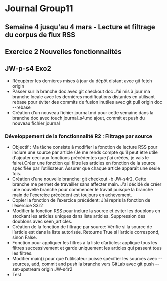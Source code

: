 # Journal Group11
## Semaine 4 jusqu'au 4 mars - Lecture et filtrage du corpus de flux RSS

## Exercice 2 Nouvelles fonctionnalités
## JW-p-s4 Exo2 

- Récupérer les dernières mises à jour du dépôt distant avec git fetch origin
- Passer sur la branche doc avec git checkout doc
J’ai mis à jour ma branche locale avec les dernières modifications distantes en utilisant rebase pour éviter des commits de fusion inutiles avec git pull origin doc --rebase
- Création d’un nouveau fichier journal.md pour cette semaine dans la branche doc avec touch journal_s4.md ajout, commit et push du nouveau fichier journal

### Développement de la fonctionnalité R2 : Filtrage par source

- Objectif : Ma tâche consiste à modifier la fonction de lecture RSS pour inclure une source par article (Je me rends compte qu'il peut être utile d'ajouter ceci aux fonctions précédentes que j'ai créées, je vais le faire).Créer une fonction qui filtre les articles en fonction de la source spécifiée par l’utilisateur. Assurer que chaque article apparaît une seule fois.
- Création d’une nouvelle branche: git checkout -b JW-s4r2. Cette branche me permet de travailler sans affecter main. J'ai décidé de créer une nouvelle branche pour commencer le travail puisque la branche main de l'exercice précédent est toujours en achèvement.
- Copier la fonction de l’exercice précédent: J’ai repris la fonction de l’exercice S3r2
- Modifier la fonction RSS pour inclure la source et éviter les doublons en stockant les articles uniques dans liste articles. Suppression des doublons avec seen_articles.
- Création de la fonction de filtrage par source: Vérifie si la source de l’article est dans la liste autorisée. Retourne True si l’article correspond, sinon False.
- Fonction pour appliquer les filtres à la liste d’articles: applique tous les filtres successivement et garde uniquement les articles qui passent tous les filtres.
- Modifier main() pour que l’utilisateur puisse spécifier les sources avec --sources, add, commit and push la branche vers GitLab avec git push --set-upstream origin JW-s4r2
- Test
